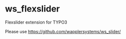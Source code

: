 # ws_flexslider
Flexslider extension for TYPO3

Please use https://github.com/wapplersystems/ws_slider/
